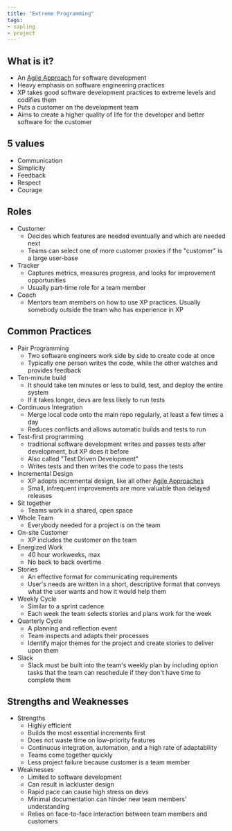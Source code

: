 ```yaml
---
title: "Extreme Programming"
tags:
- sapling
- project
---
```


## What is it?
- An [Agile Approach](notes/Agile%20Approach.md) for software development
- Heavy emphasis on software engineering practices
- XP takes good software development practices to extreme levels and codifies them
- Puts a customer on the development team
- Aims to create a higher quality of life for the developer and better software for the customer

## 5 values
- Communication
- Simplicity
- Feedback
- Respect
- Courage

## Roles
- Customer
	- Decides which features are needed eventually and which are needed next
	- Teams can select one of more customer proxies if the "customer" is a large user-base
- Tracker
	- Captures metrics, measures progress, and looks for improvement opportunities
	- Usually part-time role for a team member
- Coach
	- Mentors team members on how to use XP practices. Usually somebody outside the team who has experience in XP

## Common Practices
- Pair Programming
	- Two software engineers work side by side to create code at once
	- Typically one person writes the code, while the other watches and provides feedback
- Ten-minute build
	- It should take ten minutes or less to build, test, and deploy the entire system
	- If it takes longer, devs are less likely to run tests
- Continuous Integration
	- Merge local code onto the main repo regularly, at least a few times a day
	- Reduces conflicts and allows automatic builds and tests to run
- Test-first programming
	- traditional software development writes and passes tests after development, but XP does it before
	- Also called "Test Driven Development"
	- Writes tests and then writes the code to pass the tests
- Incremental Design
	- XP adopts incremental design, like all other [Agile Approaches](notes/Agile%20Approach.md)
	- Small, infrequent improvements are more valuable than delayed releases
- Sit together
	- Teams work in a shared, open space
- Whole Team
	- Everybody needed for a project is on the team
- On-site Customer
	- XP includes the customer on the team
- Energized Work
	- 40 hour workweeks, max
	- No back to back overtime
- Stories
	- An effective format for communicating requirements
	- User's needs are written in a short, descriptive format that conveys what the user wants and how it would help them
- Weekly Cycle
	- Similar to a sprint cadence
	- Each week the team selects stories and plans work for the week
- Quarterly Cycle
	- A planning and reflection event
	- Team inspects and adapts their processes
	- Identify major themes for the project and create stories to deliver upon them
- Slack
	- Slack must be built into the team's weekly plan by including option tasks that the team can reschedule if they don't have time to complete them

## Strengths and Weaknesses
- Strengths
	 - Highly efficient
	- Builds the most essential increments first
	- Does not waste time on low-priority features
	- Continuous integration, automation, and a high rate of adaptability
	- Teams come together quickly
	- Less project failure because customer is a team member
- Weaknesses
	- Limited to software development
	- Can result in lackluster design
	- Rapid pace can cause high stress on devs
	- Minimal documentation can hinder new team members' understanding
	- Relies on face-to-face interaction between team members and customers